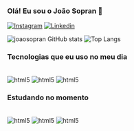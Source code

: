 ### Olá! Eu sou o João Sopran 👋

[![Instagram](https://img.shields.io/badge/Instagram-E4405F?style=for-the-badge&logo=instagram&logoColor=white)](https://instagram.com)
[![Linkedin](https://img.shields.io/badge/LinkedIn-0077B5?style=for-the-badge&logo=linkedin&logoColor=white)](https://www.linkedin.com/in/joao-sopran-111b1a2b6/)

![joaosopran GitHub stats](https://github-readme-stats.vercel.app/api?username=joaosopran&show_icons=true&theme=merko)
![Top Langs](https://github-readme-stats.vercel.app/api/top-langs/?username=joaosopran&langs_count=8)

### Tecnologias que eu uso no meu dia

<div style="display: Inline_block"><br/>
    <img align="center" alt="html5" src="https://img.shields.io/badge/HTML5-E34F26?style=for-the-badge&logo=html5&logoColor=white">
     <img align="center" alt="html5" src="https://img.shields.io/badge/CSS3-1572B6?style=for-the-badge&logo=css3&logoColor=white">
      <img align="center" alt="html5" src="https://img.shields.io/badge/JavaScript-F7DF1E?style=for-the-badge&logo=javascript&logoColor=black">
</div>

### Estudando no momento

<div style="display: Inline_block"><br/>
      <img align="center" alt="html5" src="https://img.shields.io/badge/PHP-777BB4?style=for-the-badge&logo=php&logoColor=white">
       <img align="center" alt="html5" src="https://img.shields.io/badge/Python-14354C?style=for-the-badge&logo=python&logoColor=white">
          <img align="center" alt="html5" src="https://img.shields.io/badge/react-%2320232a.svg?style=for-the-badge&logo=react&logoColor=%2361DAFB">
    
</div>

